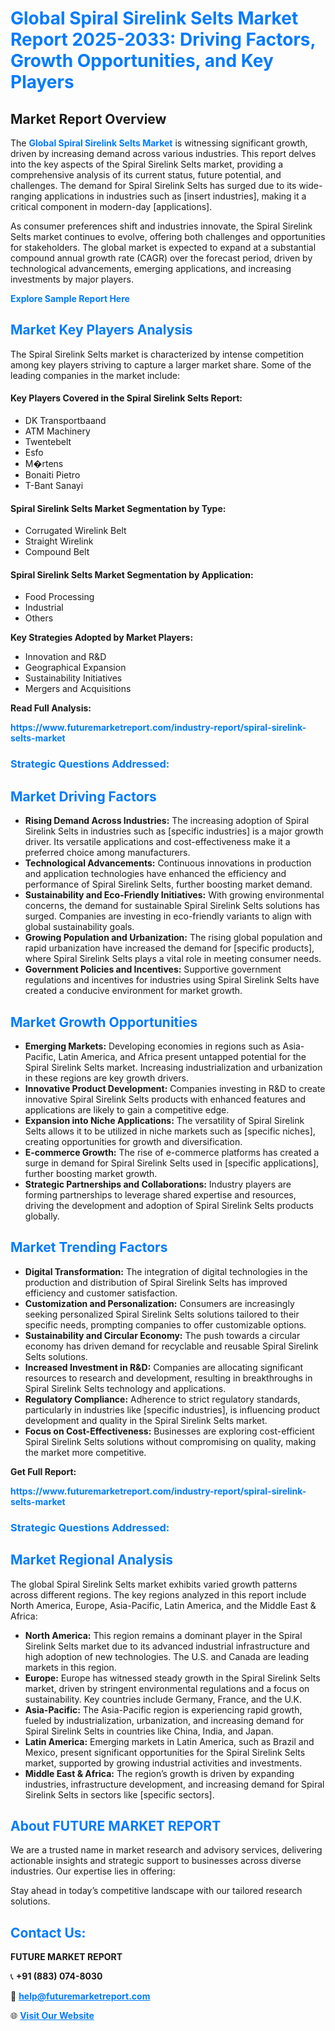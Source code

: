 <h1 style="color: #007BFF;">Global Spiral Sirelink Selts Market Report 2025-2033: Driving Factors, Growth Opportunities, and Key Players</h1>

<section id="overview">
<h2>Market Report Overview</h2>
<p>The <a href="https://www.futuremarketreport.com/industry-report/spiral-sirelink-selts-market" style="color: #007BFF; text-decoration: none;"><strong>Global Spiral Sirelink Selts Market</strong></a> is witnessing significant growth, driven by increasing demand across various industries. This report delves into the key aspects of the Spiral Sirelink Selts market, providing a comprehensive analysis of its current status, future potential, and challenges. The demand for Spiral Sirelink Selts has surged due to its wide-ranging applications in industries such as [insert industries], making it a critical component in modern-day [applications].</p>
<p>As consumer preferences shift and industries innovate, the Spiral Sirelink Selts market continues to evolve, offering both challenges and opportunities for stakeholders. The global market is expected to expand at a substantial compound annual growth rate (CAGR) over the forecast period, driven by technological advancements, emerging applications, and increasing investments by major players.</p>
</section>

<section id="overview">
<p><a href="https://www.futuremarketreport.com/request-sample/reportId=92509" style="color: #007BFF; text-decoration: none;"><strong>Explore Sample Report Here</strong></a></p>
</section>

<section id="key-players">
<h2 style="color: #007BFF;">Market Key Players Analysis</h2>
<p>The Spiral Sirelink Selts market is characterized by intense competition among key players striving to capture a larger market share. Some of the leading companies in the market include:</p>
<h4>Key Players Covered in the Spiral Sirelink Selts Report:</h4>
<ul><li>DK Transportbaand</li><li>ATM Machinery</li><li>Twentebelt</li><li>Esfo</li><li>M�rtens</li><li>Bonaiti Pietro</li><li>T-Bant Sanayi</li></ul>
<h4>Spiral Sirelink Selts Market Segmentation by Type:</h4>
<ul><li>Corrugated Wirelink Belt</li><li>Straight Wirelink</li><li>Compound Belt</li></ul>

<h4>Spiral Sirelink Selts Market Segmentation by Application:</h4>
<ul><li>Food Processing</li><li>Industrial</li><li>Others</li></ul>
<p><strong>Key Strategies Adopted by Market Players:</strong></p>
<ul>
<li>Innovation and R&D</li>
<li>Geographical Expansion</li>
<li>Sustainability Initiatives</li>
<li>Mergers and Acquisitions</li>
</ul>
</section>

<section>
<p><strong>Read Full Analysis: </strong></p><a href="https://www.futuremarketreport.com/industry-report/spiral-sirelink-selts-market" style="color: #007BFF; text-decoration: none;"><strong>https://www.futuremarketreport.com/industry-report/spiral-sirelink-selts-market</strong></a>
<h3 style="color: #007BFF;">Strategic Questions Addressed:</h3>
</section>

<section id="driving-factors">
<h2 style="color: #007BFF;">Market Driving Factors</h2>
<ul>
<li><strong>Rising Demand Across Industries:</strong> The increasing adoption of Spiral Sirelink Selts in industries such as [specific industries] is a major growth driver. Its versatile applications and cost-effectiveness make it a preferred choice among manufacturers.</li>
<li><strong>Technological Advancements:</strong> Continuous innovations in production and application technologies have enhanced the efficiency and performance of Spiral Sirelink Selts, further boosting market demand.</li>
<li><strong>Sustainability and Eco-Friendly Initiatives:</strong> With growing environmental concerns, the demand for sustainable Spiral Sirelink Selts solutions has surged. Companies are investing in eco-friendly variants to align with global sustainability goals.</li>
<li><strong>Growing Population and Urbanization:</strong> The rising global population and rapid urbanization have increased the demand for [specific products], where Spiral Sirelink Selts plays a vital role in meeting consumer needs.</li>
<li><strong>Government Policies and Incentives:</strong> Supportive government regulations and incentives for industries using Spiral Sirelink Selts have created a conducive environment for market growth.</li>
</ul>
</section>

<section id="growth-opportunities">
<h2 style="color: #007BFF;">Market Growth Opportunities</h2>
<ul>
<li><strong>Emerging Markets:</strong> Developing economies in regions such as Asia-Pacific, Latin America, and Africa present untapped potential for the Spiral Sirelink Selts market. Increasing industrialization and urbanization in these regions are key growth drivers.</li>
<li><strong>Innovative Product Development:</strong> Companies investing in R&D to create innovative Spiral Sirelink Selts products with enhanced features and applications are likely to gain a competitive edge.</li>
<li><strong>Expansion into Niche Applications:</strong> The versatility of Spiral Sirelink Selts allows it to be utilized in niche markets such as [specific niches], creating opportunities for growth and diversification.</li>
<li><strong>E-commerce Growth:</strong> The rise of e-commerce platforms has created a surge in demand for Spiral Sirelink Selts used in [specific applications], further boosting market growth.</li>
<li><strong>Strategic Partnerships and Collaborations:</strong> Industry players are forming partnerships to leverage shared expertise and resources, driving the development and adoption of Spiral Sirelink Selts products globally.</li>
</ul>
</section>

<section id="trending-factors">
<h2 style="color: #007BFF;">Market Trending Factors</h2>
<ul>
<li><strong>Digital Transformation:</strong> The integration of digital technologies in the production and distribution of Spiral Sirelink Selts has improved efficiency and customer satisfaction.</li>
<li><strong>Customization and Personalization:</strong> Consumers are increasingly seeking personalized Spiral Sirelink Selts solutions tailored to their specific needs, prompting companies to offer customizable options.</li>
<li><strong>Sustainability and Circular Economy:</strong> The push towards a circular economy has driven demand for recyclable and reusable Spiral Sirelink Selts solutions.</li>
<li><strong>Increased Investment in R&D:</strong> Companies are allocating significant resources to research and development, resulting in breakthroughs in Spiral Sirelink Selts technology and applications.</li>
<li><strong>Regulatory Compliance:</strong> Adherence to strict regulatory standards, particularly in industries like [specific industries], is influencing product development and quality in the Spiral Sirelink Selts market.</li>
<li><strong>Focus on Cost-Effectiveness:</strong> Businesses are exploring cost-efficient Spiral Sirelink Selts solutions without compromising on quality, making the market more competitive.</li>
</ul>
</section>

<section>
<p><strong>Get Full Report: </strong></p><a href="https://www.futuremarketreport.com/industry-report/spiral-sirelink-selts-market" style="color: #007BFF; text-decoration: none;"><strong>https://www.futuremarketreport.com/industry-report/spiral-sirelink-selts-market</strong></a>
<h3 style="color: #007BFF;">Strategic Questions Addressed:</h3>
</section>


<section id="regional-analysis">
<h2 style="color: #007BFF;">Market Regional Analysis</h2>
<p>The global Spiral Sirelink Selts market exhibits varied growth patterns across different regions. The key regions analyzed in this report include North America, Europe, Asia-Pacific, Latin America, and the Middle East & Africa:</p>
<ul>
<li><strong>North America:</strong> This region remains a dominant player in the Spiral Sirelink Selts market due to its advanced industrial infrastructure and high adoption of new technologies. The U.S. and Canada are leading markets in this region.</li>
<li><strong>Europe:</strong> Europe has witnessed steady growth in the Spiral Sirelink Selts market, driven by stringent environmental regulations and a focus on sustainability. Key countries include Germany, France, and the U.K.</li>
<li><strong>Asia-Pacific:</strong> The Asia-Pacific region is experiencing rapid growth, fueled by industrialization, urbanization, and increasing demand for Spiral Sirelink Selts in countries like China, India, and Japan.</li>
<li><strong>Latin America:</strong> Emerging markets in Latin America, such as Brazil and Mexico, present significant opportunities for the Spiral Sirelink Selts market, supported by growing industrial activities and investments.</li>
<li><strong>Middle East & Africa:</strong> The region’s growth is driven by expanding industries, infrastructure development, and increasing demand for Spiral Sirelink Selts in sectors like [specific sectors].</li>
</ul>
</section>

<footer>
<h2 style="color: #007BFF;">About FUTURE MARKET REPORT</h2>
<p>We are a trusted name in market research and advisory services, delivering actionable insights and strategic support to businesses across diverse industries. Our expertise lies in offering:</p>

<p>Stay ahead in today’s competitive landscape with our tailored research solutions.</p>

<h2 style="color: #007BFF;">Contact Us:</h2>
<p><strong>FUTURE MARKET REPORT</strong></p>
<p>📞 <strong>+91 (883) 074-8030</strong></p>
<p>📧 <strong><a href="mailto:help@futuremarketreport.com" style="color: #007BFF;">help@futuremarketreport.com</a></strong></p>
<p>🌐 <strong><a href="https://www.futuremarketreport.com/" style="color: #007BFF;">Visit Our Website</a></strong></p>
</footer>